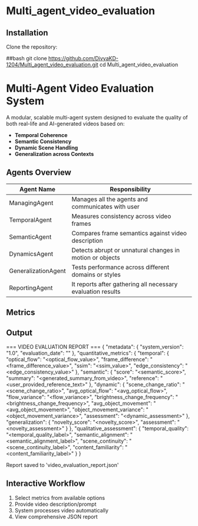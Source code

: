 # Multi_agent_video_evaluation

##  Installation


Clone the repository:

##bash
git clone https://github.com/DivyaKD-1204/Multi_agent_video_evaluation.git
cd Multi_agent_video_evaluation


# Multi-Agent Video Evaluation System
A modular, scalable multi-agent system designed to evaluate the quality of both real-life and AI-generated videos based on:

- **Temporal Coherence**
- **Semantic Consistency**
- **Dynamic Scene Handling**
- **Generalization across Contexts**

##  Agents Overview
| Agent Name         | Responsibility                                               |
|--------------------|--------------------------------------------------------------|
| ManagingAgent      | Manages all the agents and communicates with user            |
| TemporalAgent      | Measures consistency across video frames                     |
| SemanticAgent      | Compares frame semantics against video description           |
| DynamicsAgent      | Detects abrupt or unnatural changes in motion or objects     |
| GeneralizationAgent| Tests performance across different domains or styles         |
| ReportingAgent     | It reports after gathering all necessary evaluation results  |
   
##  Metrics





## Output
=== VIDEO EVALUATION REPORT ===
{
  "metadata": {
    "system_version": "1.0",
    "evaluation_date": "<timestamp>"
  },
  "quantitative_metrics": {
    "temporal": {
      "optical_flow": "<optical_flow_value>",
      "frame_difference": "<frame_difference_value>",
      "ssim": "<ssim_value>",
      "edge_consistency": "<edge_consistency_value>"
    },
    "semantic": {
      "score": "<semantic_score>",
      "summary": "<generated_summary_from_video>",
      "reference": "<user_provided_reference_text>"
    },
    "dynamic": {
      "scene_change_ratio": "<scene_change_ratio>",
      "avg_optical_flow": "<avg_optical_flow>",
      "flow_variance": "<flow_variance>",
      "brightness_change_frequency": "<brightness_change_frequency>",
      "avg_object_movement": "<avg_object_movement>",
      "object_movement_variance": "<object_movement_variance>",
      "assessment": "<dynamic_assessment>"
    },
    "generalization": {
      "novelty_score": "<novelty_score>",
      "assessment": "<novelty_assessment>"
    }
  },
  "qualitative_assessment": {
    "temporal_quality": "<temporal_quality_label>",
    "semantic_alignment": "<semantic_alignment_label>",
    "scene_continuity": "<scene_continuity_label>",
    "content_familiarity": "<content_familiarity_label>"
  }
}

Report saved to 'video_evaluation_report.json'

## Interactive Workflow
1. Select metrics from available options
2. Provide video description/prompt
3. System processes video automatically
4. View comprehensive JSON report
